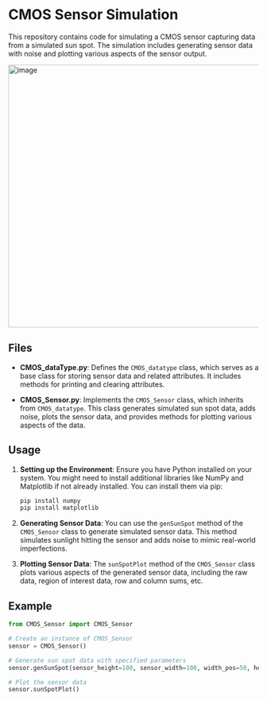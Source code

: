 # CMOS Sensor Simulation

This repository contains code for simulating a CMOS sensor capturing data from a simulated sun spot. The simulation includes generating sensor data with noise and plotting various aspects of the sensor output.

<img width="528" alt="image" src="https://github.com/TheGotGithub/SunSensor/assets/104858772/5b9b5112-37ac-4ae2-ac38-78b267a15bd1">

## Files

- **CMOS_dataType.py**: Defines the `CMOS_datatype` class, which serves as a base class for storing sensor data and related attributes. It includes methods for printing and clearing attributes.

- **CMOS_Sensor.py**: Implements the `CMOS_Sensor` class, which inherits from `CMOS_datatype`. This class generates simulated sun spot data, adds noise, plots the sensor data, and provides methods for plotting various aspects of the data.

## Usage

1. **Setting up the Environment**: Ensure you have Python installed on your system. You might need to install additional libraries like NumPy and Matplotlib if not already installed. You can install them via pip:

    ```bash
    pip install numpy
    pip install matplotlib
    ```

2. **Generating Sensor Data**: You can use the `genSunSpot` method of the `CMOS_Sensor` class to generate simulated sensor data. This method simulates sunlight hitting the sensor and adds noise to mimic real-world imperfections.

3. **Plotting Sensor Data**: The `sunSpotPlot` method of the `CMOS_Sensor` class plots various aspects of the generated sensor data, including the raw data, region of interest data, row and column sums, etc.

## Example

```python
from CMOS_Sensor import CMOS_Sensor

# Create an instance of CMOS_Sensor
sensor = CMOS_Sensor()

# Generate sun spot data with specified parameters
sensor.genSunSpot(sensor_height=100, sensor_width=100, width_pos=50, height_pos=50, noiseVal=5)

# Plot the sensor data
sensor.sunSpotPlot()
